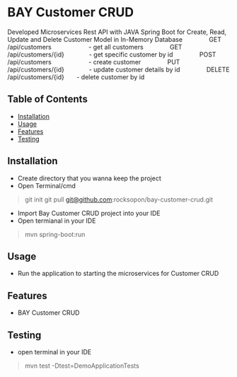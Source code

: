 
# BAY Customer CRUD

Developed Microservices Rest API with JAVA Spring Boot for Create, Read, Update and Delete
Customer Model in In-Memory Database
    GET /api/customers      - get all customers
    GET /api/customers/{id}    - get specific customer by id
    POST /api/customers      - create customer
    PUT /api/customers/{id}    - update customer details by id
    DELETE /api/customers/{id}  - delete customer by id

## Table of Contents
- [Installation](#installation)
- [Usage](#usage)
- [Features](#features)
- [Testing](#testing)

## Installation
- Create directory that you wanna keep the project
- Open Terminal/cmd
> git init
> git pull git@github.com:rocksopon/bay-customer-crud.git
- Import Bay Customer CRUD project into your IDE
- Open termianal in your IDE
> mvn spring-boot:run

## Usage
- Run the application to starting the microservices for Customer CRUD

## Features
- BAY Customer CRUD

## Testing
- open terminal in your IDE
> mvn test -Dtest=DemoApplicationTests
